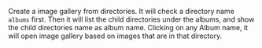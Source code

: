 Create a image gallery from directories.
It will check a directory name `albums` first. Then it will list the child directories under the albums, and show the child directories name as album name. 
Clicking on any Album name, it will open image gallery based on images that are  in that directory.
